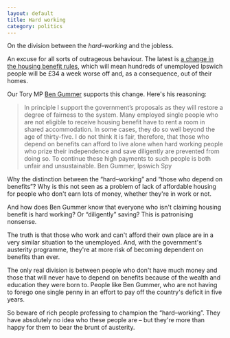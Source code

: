```yaml
---
layout: default
title: Hard working
category: politics
---
```


On the division between the _hard–working_ and the jobless.

An excuse for all sorts of outrageous behaviour. The latest is [a change in the housing benefit rules](http://ipswichspy.wordpress.com/2011/12/19/homeless-new-year-threat-of-coalition-benefit-cuts/), which will mean hundreds of unemployed Ipswich people will be £34 a week worse off and, as a consequence, out of their homes.

Our Tory MP [Ben Gummer](http://www.bengummer.com/) supports this change. Here's his reasoning:


> In principle I support the government’s proposals as they will restore a degree of fairness to the system. Many employed single people who are not eligible to receive housing benefit have to rent a room in shared accommodation. In some cases, they do so well beyond the age of thirty-five. I do not think it is fair, therefore, that those who depend on benefits can afford to live alone when hard working people who prize their independence and save diligently are prevented from doing so. To continue these high payments to such people is both unfair and unsustainable. Ben Gummer, Ipswich Spy


Why the distinction between the “hard–working” and “those who depend on benefits”? Why is this not seen as a problem of lack of affordable housing for people who don't earn lots of money, whether they're in work or not.

And how does Ben Gummer know that everyone who isn't claiming housing benefit is hard working? Or “diligently” saving? This is patronising nonsense.

The truth is that those who work and can't afford their own place are in a very similar situation to the unemployed. And, with the government's austerity programme, they're at more risk of becoming dependent on benefits than ever.

The only real division is between people who don't have much money and those that will never have to depend on benefits because of the wealth and education they were born to. People like Ben Gummer, who are not having to forego one single penny in an effort to pay off the country's deficit in five years.

So beware of rich people professing to champion the “hard–working”. They have absolutely no idea who these people are – but they're more than happy for them to bear the brunt of austerity.
